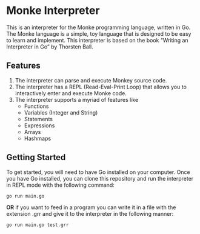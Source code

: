 # Monke Interpreter

This is an interpreter for the Monke programming language, written in Go. The Monke language is a simple, toy language that is designed to be easy to learn and implement. This interpreter is based on the book &ldquo;Writing an Interpreter in Go&rdquo; by Thorsten Ball.


<a id="org683af5b"></a>

## Features

1.  The interpreter can parse and execute Monkey source code.
2.  The interpreter has a REPL (Read-Eval-Print Loop) that allows you to interactively enter and execute Monke code.
3.  The interpreter supports a myriad of features like
    - Functions
    - Variables (Integer and String)
    - Statements
    - Expressions
    - Arrays
    - Hashmaps


<a id="org5f23474"></a>

## Getting Started

To get started, you will need to have Go installed on your computer. Once you have Go installed, you can clone this repository and run the interpreter in REPL mode with the following command: 
```
go run main.go
```

**OR** if you want to feed in a program you can write it in a file with the extension .grr and give it to the interpreter in the following manner:
```
go run main.go test.grr
```
